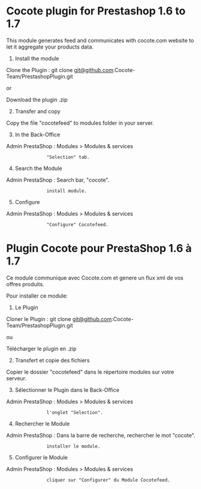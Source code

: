 # Cocote plugin for Prestashop 1.6 to 1.7

This module generates feed and communicates with cocote.com website to let it aggregate your products data.

1) Install the module

Clone the Plugin : git clone git@github.com:Cocote-Team/PrestashopPlugin.git

or

Download the plugin .zip

2) Transfer and copy

Copy the file "cocotefeed"  to modules folder in your server.

3) In the Back-Office

Admin PrestaShop : Modules > Modules & services

                   "Selection" tab.

4) Search the Module

Admin PrestaShop : Search bar, "cocote".

                   install module.

5) Configure

Admin PrestaShop : Modules > Modules & services

                   "Configure" Cocotefeed.

# Plugin Cocote pour PrestaShop 1.6 à 1.7

Ce module communique avec Cocote.com et genere un flux xml de vos offres produits.

Pour installer ce module:

1) Le Plugin

Cloner le Plugin : git clone git@github.com:Cocote-Team/PrestashopPlugin.git

ou

Télécharger le plugin en .zip

2) Transfert et copie des fichiers

Copier le dossier "cocotefeed" dans le répertoire modules sur votre serveur.

3) Sélectionner le Plugin dans le Back-Office

Admin PrestaShop : Modules > Modules & services

                   l'onglet "Selection".

4) Rechercher le Module

Admin PrestaShop : Dans la barre de recherche, rechercher le mot "cocote".

                   installer le module.

5) Configurer le Module

Admin PrestaShop : Modules > Modules & services

                   cliquer sur "Configurer" du Module Cocotefeed.
